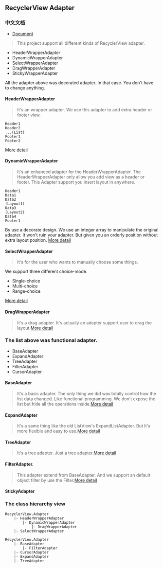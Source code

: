 ## RecyclerView Adapter

### 中文文档
* [Document](readme-cn.md)

> This project support all different kinds of RecyclerView adapter.

* HeaderWrapperAdapter
* DynamicWrapperAdapter
* SelectWrapperAdapter
* DragWrapperAdapter
* StickyWrapperAdapter

All the adapter above was decorated adapter. In that case. You don't have to change anything.

#### HeaderWrapperAdapter

> It's an wrapper adapter. We use this adapter to add extra header or footer view.

```
Header1
Header2
...(List)
Footer1
Footer2
```

[More detail](document/en/HeaderWrapperAdapter.md)

#### DynamicWrapperAdapter

> It's an enhanced adapter for the HeaderWrapperAdapter. The HeaderWrapperAdapter only allow you add view as a header or footer.
> This Adapter support you insert layout in anywhere.


```
Header1
Data1
Data2
(Layout1)
Data3
(Layout2)
Data4
Footer1
```

By use a decorate design. We use an integer array to manipulate the original adapter.
It won't ruin your adapter. But given you an orderly position without extra layout position. [More detail](document/en/DynamicWrapperAdapter.md)

#### SelectWrapperAdapter
> It's for the user who wants to manually choose some things.

We support three different choice-mode.
* Single-choice
* Multi-choice
* Range-choice

[More detail](document/en/SelectWrapperAdapter.md)

#### DragWrapperAdapter
> It's a drag adapter. It's actually an adapter support user to drag the layout.[More detail](document/en/DragWrapperAdapter.md)


### The list above was functional adapter.

* BaseAdapter
* ExpandAdapter
* TreeAdapter
* FilterAdapter
* CursorAdapter

#### BaseAdapter
> It's a basic adapter. The only thing we did was totally control how the list data changed.
  Like functional programming. We don't expose the list but hide all the operations inside.[More detail](document/en/BaseAdapter.md)


#### ExpandAdapter
> It's a same thing like the old ListView's ExpandListAdapter. But It's more flexible and easy to use.[More detail](document/en/ExpandAdapter.md)

#### TreeAdapter
> It's a tree adapter. Just a tree adapter.[More detail](document/en/TreeAdapter.md)

#### FilterAdapter.
> This adapter extend from BaseAdapter. And we support an default object filter by use the Filter.[More detail](document/en/FilterAdapter.md)

#### StickyAdapter

### The class hierarchy view

```
RecyclerView.Adapter
    |- HeaderWrapperAdapter
        |- DynamicWrapperAdapter
            |- DragWrapperAdapter
    |- SelectWrapperAdapter

RecyclerView.Adapter
    |- BaseAdapter
        |- FilterAdapter
    |- CursorAdapter
    |- ExpandAdapter
    |- TreeAdapter
```

